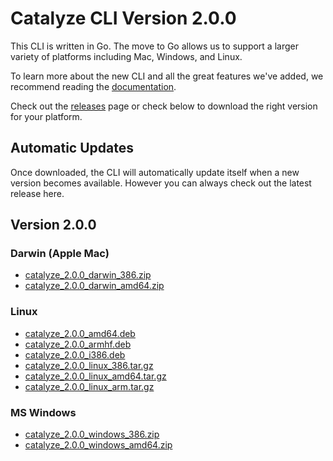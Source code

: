 # Catalyze CLI Version 2.0.0

This CLI is written in Go. The move to Go allows us to support a larger variety of platforms including Mac, Windows, and Linux.

To learn more about the new CLI and all the great features we've added, we recommend reading the [documentation](https://github.com/catalyzeio/cli/blob/master/Docs.md).

Check out the [releases](https://github.com/catalyzeio/cli/releases) page or check below to download the right version for your platform. 

## Automatic Updates

Once downloaded, the CLI will automatically update itself when a new version becomes available. However you can always check out the latest release here.

## Version 2.0.0

### Darwin (Apple Mac)

 * [catalyze\_2.0.0\_darwin\_386.zip](https://github.com/catalyzeio/cli/releases/download/2.0.0/catalyze_2.0.0_darwin_386.zip)
 * [catalyze\_2.0.0\_darwin\_amd64.zip](https://github.com/catalyzeio/cli/releases/download/2.0.0/catalyze_2.0.0_darwin_amd64.zip)

### Linux

 * [catalyze\_2.0.0\_amd64.deb](https://github.com/catalyzeio/cli/releases/download/2.0.0/catalyze_2.0.0_amd64.deb)
 * [catalyze\_2.0.0\_armhf.deb](https://github.com/catalyzeio/cli/releases/download/2.0.0/catalyze_2.0.0_armhf.deb)
 * [catalyze\_2.0.0\_i386.deb](https://github.com/catalyzeio/cli/releases/download/2.0.0/catalyze_2.0.0_i386.deb)
 * [catalyze\_2.0.0\_linux\_386.tar.gz](https://github.com/catalyzeio/cli/releases/download/2.0.0/catalyze_2.0.0_linux_386.tar.gz)
 * [catalyze\_2.0.0\_linux\_amd64.tar.gz](https://github.com/catalyzeio/cli/releases/download/2.0.0/catalyze_2.0.0_linux_amd64.tar.gz)
 * [catalyze\_2.0.0\_linux\_arm.tar.gz](https://github.com/catalyzeio/cli/releases/download/2.0.0/catalyze_2.0.0_linux_arm.tar.gz)

### MS Windows

 * [catalyze\_2.0.0\_windows\_386.zip](https://github.com/catalyzeio/cli/releases/download/2.0.0/catalyze_2.0.0_windows_386.zip)
 * [catalyze\_2.0.0\_windows\_amd64.zip](https://github.com/catalyzeio/cli/releases/download/2.0.0/catalyze_2.0.0_windows_amd64.zip)
